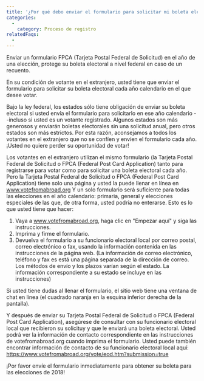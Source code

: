 ```yaml
---
title: '¿Por qué debo enviar el formulario para solicitar mi boleta electoral cada año calendario?'
categories:
  - 
    category: Proceso de registro
relatedFaqs:
  -
---
```

Enviar un formulario FPCA (Tarjeta Postal Federal de Solicitud) en el año de una elección, protege su boleta electoral a nivel federal en caso de un recuento.

En su condición de votante en el extranjero, usted tiene que enviar el formulario para solicitar su boleta electoral cada año calendario en el que desee votar.

Bajo la ley federal, los estados sólo tiene obligación de enviar su boleta electoral si usted envía el formulario para solicitarlo en ese año calendario --incluso si usted es un votante registrado. Algunos estados son más generosos y enviarán boletas electorales sin una solicitud anual, pero otros estados son más estrictos. Por esta razón, aconsejamos a todos los votantes en el extranjero que no se confíen y envíen el formulario cada año. ¡Usted no quiere perder su oportunidad de votar!

Los votantes en el extranjero utilizan el mismo formulario (la Tarjeta Postal Federal de Solicitud o FPCA (Federal Post Card Application) tanto para registrarse para votar como para solicitar una boleta electoral cada año. Pero la Tarjeta Postal Federal de Solicitud o FPCA (Federal Post Card Application) tiene solo una página y usted la puede llenar en línea en www.votefromabroad.org Y un solo formulario será suficiente para todas las elecciones en el año calendario: primaria, general y elecciones especiales de las que, de otra forma, usted podría no enterarse. Esto es lo que usted tiene que hacer:

1. Vaya a www.votefromabroad.org, haga clic en "Empezar aquí" y siga las instrucciones. 
2. Imprima y firme el formulario.
3. Devuelva el formulario a su funcionario electoral local por correo postal, correo electrónico o fax, usando la información contenida en las instrucciones de la página web. (La información de correo electrónico, teléfono y fax es está una página separada de la dirección de correo. Los métodos de envío y los plazos varían según el estado. La información correspondiente a su estado se incluye en las instrucciones)

Si usted tiene dudas al llenar el formulario, el sitio web tiene una ventana de chat en línea (el cuadrado naranja en la esquina inferior derecha de la pantalla).

Y después de enviar su Tarjeta Postal Federal de Solicitud o FPCA (Federal Post Card Application), asegúrese de consultar con su funcionario electoral local que recibieron su solicituy y que le enviará una boleta electoral. Usted podrá ver la información de contacto correspondiente en las instrucciones de votefromabroad.org cuando imprima el formulario. Usted puede también encontrar información de contacto de su funcionario electoral local aquí: https://www.votefromabroad.org/vote/eod.htm?submission=true

¡Por favor envíe el formulario inmediatamente para obtener su boleta para las elecciones de 2018!